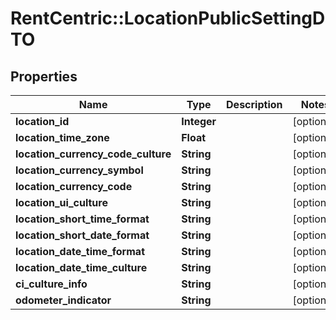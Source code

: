 # RentCentric::LocationPublicSettingDTO

## Properties
Name | Type | Description | Notes
------------ | ------------- | ------------- | -------------
**location_id** | **Integer** |  | [optional] 
**location_time_zone** | **Float** |  | [optional] 
**location_currency_code_culture** | **String** |  | [optional] 
**location_currency_symbol** | **String** |  | [optional] 
**location_currency_code** | **String** |  | [optional] 
**location_ui_culture** | **String** |  | [optional] 
**location_short_time_format** | **String** |  | [optional] 
**location_short_date_format** | **String** |  | [optional] 
**location_date_time_format** | **String** |  | [optional] 
**location_date_time_culture** | **String** |  | [optional] 
**ci_culture_info** | **String** |  | [optional] 
**odometer_indicator** | **String** |  | [optional] 


